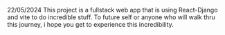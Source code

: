 22/05/2024
This project is a fullstack web app that is using React-Django and vite to do incredible stuff. To future self or anyone who will walk thru this journey, i hope you get to experience this incredibility.
